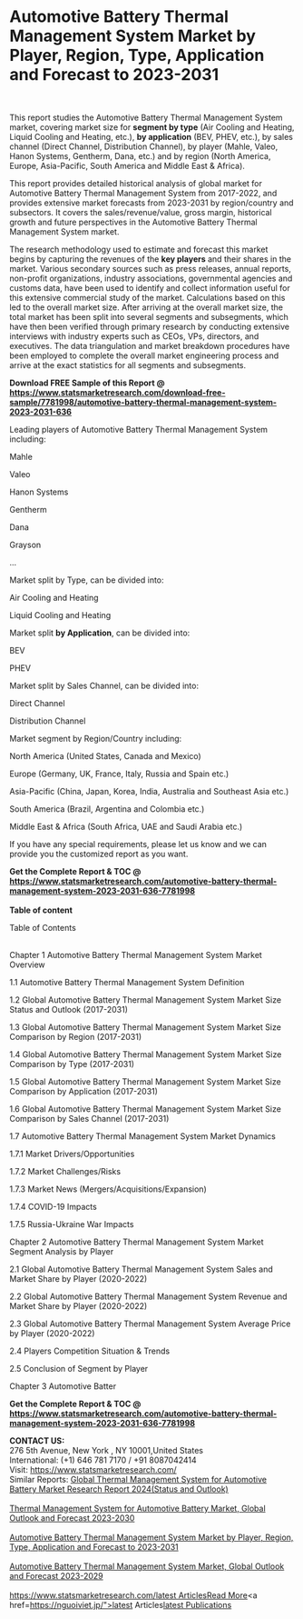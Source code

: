<h1>Automotive Battery Thermal Management System Market by Player, Region, Type, Application and Forecast to 2023-2031</h1><br/><p>This report studies the Automotive Battery Thermal Management System market, covering market size for <strong>segment by type</strong> (Air Cooling and Heating, Liquid Cooling and Heating, etc.), <strong>by application</strong> (BEV, PHEV, etc.), by sales channel (Direct Channel, Distribution Channel), by player (Mahle, Valeo, Hanon Systems, Gentherm, Dana, etc.) and by region (North America, Europe, Asia-Pacific, South America and Middle East & Africa).</p><p>This report provides detailed historical analysis of global market for Automotive Battery Thermal Management System from 2017-2022, and provides extensive market forecasts from 2023-2031 by region/country and subsectors. It covers the sales/revenue/value, gross margin, historical growth and future perspectives in the Automotive Battery Thermal Management System market.</p><p>The research methodology used to estimate and forecast this market begins by capturing the revenues of the <strong>key players</strong> and their shares in the market. Various secondary sources such as press releases, annual reports, non-profit organizations, industry associations, governmental agencies and customs data, have been used to identify and collect information useful for this extensive commercial study of the market. Calculations based on this led to the overall market size. After arriving at the overall market size, the total market has been split into several segments and subsegments, which have then been verified through primary research by conducting extensive interviews with industry experts such as CEOs, VPs, directors, and executives. The data triangulation and market breakdown procedures have been employed to complete the overall market engineering process and arrive at the exact statistics for all segments and subsegments.</p><p><strong>Download FREE Sample of this Report @ <a href="https://www.statsmarketresearch.com/download-free-sample/7781998/automotive-battery-thermal-management-system-2023-2031-636">https://www.statsmarketresearch.com/download-free-sample/7781998/automotive-battery-thermal-management-system-2023-2031-636</a></strong></p><p>Leading players of Automotive Battery Thermal Management System including:</p><p>Mahle</p><p>Valeo</p><p>Hanon Systems</p><p>Gentherm</p><p>Dana</p><p>Grayson</p><p>...</p><p>Market split by Type, can be divided into:</p><p>Air Cooling and Heating</p><p>Liquid Cooling and Heating</p><p>Market split <strong>by Application</strong>, can be divided into:</p><p>BEV</p><p>PHEV</p><p>Market split by Sales Channel, can be divided into:</p><p>Direct Channel</p><p>Distribution Channel</p><p>Market segment by Region/Country including:</p><p>North America (United States, Canada and Mexico)</p><p>Europe (Germany, UK, France, Italy, Russia and Spain etc.)</p><p>Asia-Pacific (China, Japan, Korea, India, Australia and Southeast Asia etc.)</p><p>South America (Brazil, Argentina and Colombia etc.)</p><p>Middle East & Africa (South Africa, UAE and Saudi Arabia etc.)</p><p>If you have any special requirements, please let us know and we can provide you the customized report as you want.</p><div><b>Get the Complete Report & TOC @ <a href="https://www.statsmarketresearch.com/automotive-battery-thermal-management-system-2023-2031-636-7781998">https://www.statsmarketresearch.com/automotive-battery-thermal-management-system-2023-2031-636-7781998</a></b></div><br><b>Table of content</b><p>Table of Contents<br />
 
 <br />
 
 Chapter 1 Automotive Battery Thermal Management System Market Overview<br />
 
  1.1 Automotive Battery Thermal Management System Definition<br />
 
  1.2 Global Automotive Battery Thermal Management System Market Size Status and Outlook (2017-2031)<br />
 
  1.3 Global Automotive Battery Thermal Management System Market Size Comparison by Region (2017-2031)<br />
 
  1.4 Global Automotive Battery Thermal Management System Market Size Comparison by Type (2017-2031)<br />
 
  1.5 Global Automotive Battery Thermal Management System Market Size Comparison by Application (2017-2031)<br />
 
  1.6 Global Automotive Battery Thermal Management System Market Size Comparison by Sales Channel (2017-2031)<br />
 
  1.7 Automotive Battery Thermal Management System Market Dynamics<br />
 
  1.7.1 Market Drivers/Opportunities<br />
 
  1.7.2 Market Challenges/Risks<br />
 
  1.7.3 Market News (Mergers/Acquisitions/Expansion)<br />
 
  1.7.4 COVID-19 Impacts<br />
 
  1.7.5 Russia-Ukraine War Impacts<br />
 
 Chapter 2 Automotive Battery Thermal Management System Market Segment Analysis by Player<br />
 
  2.1 Global Automotive Battery Thermal Management System Sales and Market Share by Player (2020-2022)<br />
 
  2.2 Global Automotive Battery Thermal Management System Revenue and Market Share by Player (2020-2022)<br />
 
  2.3 Global Automotive Battery Thermal Management System Average Price by Player (2020-2022)<br />
 
  2.4 Players Competition Situation & Trends<br />
 
  2.5 Conclusion of Segment by Player<br />
 
 Chapter 3 Automotive Batter<br><div><b>Get the Complete Report & TOC @ <a href="https://www.statsmarketresearch.com/automotive-battery-thermal-management-system-2023-2031-636-7781998">https://www.statsmarketresearch.com/automotive-battery-thermal-management-system-2023-2031-636-7781998</a></b></div></p> <b>CONTACT US:</b><br>276 5th Avenue, New York , NY 10001,United States<br>International: (+1) 646 781 7170 / +91 8087042414<br>Visit: <a href="https://www.statsmarketresearch.com/">https://www.statsmarketresearch.com/</a><br>Similar Reports: <a href="https://www.statsmarketresearch.com/automotive-battery-thermal-management-system-2023-2031-636-7781998">Global Thermal Management System for Automotive Battery Market Research Report 2024(Status and Outlook)</a><br/><br/><a href="https://www.statsmarketresearch.com/automotive-battery-thermal-management-system-2023-2031-636-7781998">Thermal Management System for Automotive Battery Market, Global Outlook and Forecast 2023-2030</a><br/><br/><a href="https://www.statsmarketresearch.com/automotive-battery-thermal-management-system-2023-2031-636-7781998">Automotive Battery Thermal Management System Market by Player, Region, Type, Application and Forecast to 2023-2031 </a><br/><br/><a href="https://www.statsmarketresearch.com/automotive-battery-thermal-management-system-2023-2031-636-7781998">Automotive Battery Thermal Management System Market, Global Outlook and Forecast 2023-2029</a><br/><br/><a href="https://gyeongbokgung.com">https://www.statsmarketresearch.com/</a><a href="https://hallyeomaritime.com">latest Articles</a><a href="https://jingwansa.com">Read More</a><a href=https://nguoiviet.jp/">latest Articles</a><a href="https://www.intelmarketresearch.com/">latest Publications</a>